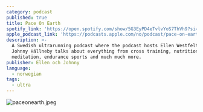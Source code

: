 ```yaml
---
category: podcast
published: true
title: Pace On Earth
spotify_link: 'https://open.spotify.com/show/5G3EyPD4eTvlvYoS7ThVh9?si=2a75030401cb4e75'
apple_podcast_link: 'https://podcasts.apple.com/no/podcast/pace-on-earth-podcast/id1277562331'
description: >-
  A Swedish ultrarunning podcast where the podcast hosts Ellen Westfelt and
  Johnny Hällneby talks about everything from cross training, nutrition,
  meditation, endurance sports and much much more. 
publisher: Ellen och Johnny
language:
  - norwegian
tags:
  - ultra
---
```

![paceonearth.jpeg]({{site.baseurl}}/media/paceonearth.jpeg)
